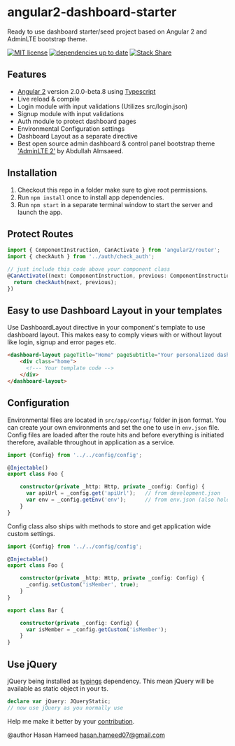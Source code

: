 # angular2-dashboard-starter
Ready to use dashboard starter/seed project based on Angular 2 and AdminLTE bootstrap theme.

[![MIT license](https://img.shields.io/badge/license-MIT-brightgreen.svg)](http://opensource.org/licenses/MIT)
[![dependencies up to date](https://david-dm.org/hasanhameed07/angular2-dashboard-starter.svg)](https://david-dm.org/hasanhameed07/angular2-dashboard-starter)
[![Stack Share](http://img.shields.io/badge/tech-stack-0690fa.svg?style=flat)](http://stackshare.io/hasanhameed07/angular2-dashboard-starter)

## Features

- [Angular 2](https://angular.io/) version 2.0.0-beta.8 using [Typescript](http://www.typescriptlang.org/)
- Live reload & compile
- Login module with input validations (Utilizes src/login.json)
- Signup module with input validations
- Auth module to protect dashboard pages
- Environmental Configuration settings
- Dashboard Layout as a separate directive
- Best open source admin dashboard & control panel bootstrap theme ['AdminLTE 2'](https://almsaeedstudio.com/) by Abdullah Almsaeed.

## Installation

1. Checkout this repo in a folder make sure to give root permissions.
2. Run `npm install` once to install app dependencies.
3. Run `npm start` in a separate terminal window to start the server and launch the app.

## Protect Routes

```TypeScript
import { ComponentInstruction, CanActivate } from 'angular2/router';
import { checkAuth } from '../auth/check_auth';

// just include this code above your component class
@CanActivate((next: ComponentInstruction, previous: ComponentInstruction) => {
  return checkAuth(next, previous);
})
```

## Easy to use Dashboard Layout in your templates

Use DashboardLayout directive in your component's template to use dashboard layout. This makes easy to comply views with or without layout like login, signup and error pages etc.

```HTML
<dashboard-layout pageTitle="Home" pageSubtitle="Your personalized dashboard and control panel">
    <div class="home">
      <!--- Your template code -->
    </div>
</dashboard-layout>
```

## Configuration

Environmental files are located in `src/app/config/` folder in json format. You can create your own environments and set the one to use in `env.json` file. Config files are loaded after the route hits and before everything is initiated therefore, available throughout in application as a service.

```TypeScript
import {Config} from '../../config/config';

@Injectable()
export class Foo {

    constructor(private _http: Http, private _config: Config) {
      var apiUrl = _config.get('apiUrl');   // from development.json
      var env = _config.getEnv('env');      // from env.json (also holds shared config)
    }
}
```
Config class also ships with methods to store and get application wide custom settings.

```TypeScript
import {Config} from '../../config/config';

@Injectable()
export class Foo {

    constructor(private _http: Http, private _config: Config) {
      _config.setCustom('isMember', true);
    }
}

export class Bar {

    constructor(private _config: Config) {
      var isMember = _config.getCustom('isMember');
    }
}
```

## Use jQuery  

 jQuery being installed as [typings](https://www.npmjs.com/package/typings) dependency. This mean jQuery will be available as static object in your ts.

```TypeScript
declare var jQuery: JQueryStatic;
// now use jQuery as you normally use
```



Help me make it better by your [contribution](./CONTRIBUTING.md).

@author Hasan Hameed <hasan.hameed07@gmail.com>
